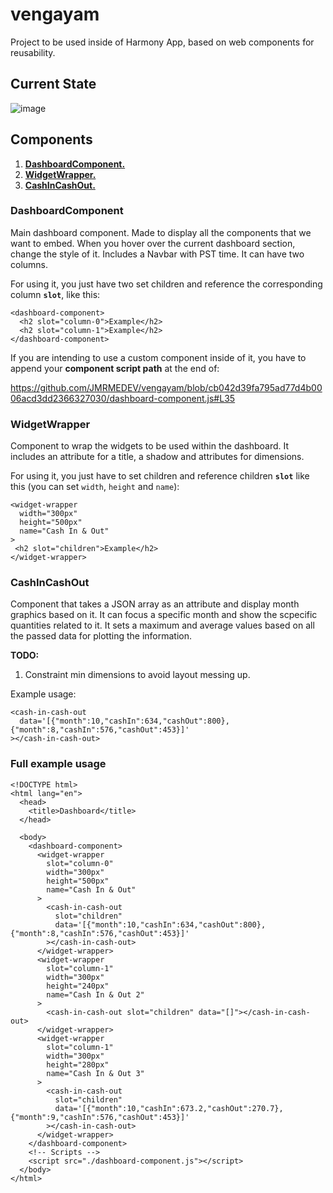# vengayam

Project to be used inside of Harmony App, based on web components for reusability.

## Current State

![image](https://user-images.githubusercontent.com/58167190/202096047-9cb9c54e-7209-4dfb-ba71-b446490986fb.png)

## Components

1. [**DashboardComponent.**](https://github.com/JMRMEDEV/vengayam#dashboardcomponent)
2. [**WidgetWrapper.**](https://github.com/JMRMEDEV/vengayam#widgetwrapper)
3. [**CashInCashOut.**](https://github.com/JMRMEDEV/vengayam#cashincashout)

### DashboardComponent

Main dashboard component. Made to display all the components that we want to embed. When you hover over the current dashboard section, change the style of it. Includes a Navbar with PST time. It can have two columns.

For using it, you just have two set children and reference the corresponding column **`slot`**, like this:

```
<dashboard-component>
  <h2 slot="column-0">Example</h2>
  <h2 slot="column-1">Example</h2>
</dashboard-component>
```

If you are intending to use a custom component inside of it, you have to append your **component script path** at the end of:

https://github.com/JMRMEDEV/vengayam/blob/cb042d39fa795ad77d4b0006acd3dd2366327030/dashboard-component.js#L35

### WidgetWrapper

Component to wrap the widgets to be used within the dashboard. It includes an attribute for a title, a shadow and attributes for dimensions.

For using it, you just  have to set children and reference children **`slot`** like this (you can set `width`, `height` and `name`):

```
<widget-wrapper
  width="300px"
  height="500px"
  name="Cash In & Out"
>
 <h2 slot="children">Example</h2>
</widget-wrapper>
```

### CashInCashOut

Component that takes a JSON array as an attribute and display month graphics based on it. It can focus a specific month and show the scpecific quantities related to it. It sets a maximum and average values based on all the passed data for plotting the information.

**TODO:** 

1. Constraint min dimensions to avoid layout messing up.

Example usage:

```
<cash-in-cash-out
  data='[{"month":10,"cashIn":634,"cashOut":800},{"month":8,"cashIn":576,"cashOut":453}]'
></cash-in-cash-out>
```

### Full example usage

```
<!DOCTYPE html>
<html lang="en">
  <head>
    <title>Dashboard</title>
  </head>

  <body>
    <dashboard-component>
      <widget-wrapper
        slot="column-0"
        width="300px"
        height="500px"
        name="Cash In & Out"
      >
        <cash-in-cash-out
          slot="children"
          data='[{"month":10,"cashIn":634,"cashOut":800},{"month":8,"cashIn":576,"cashOut":453}]'
        ></cash-in-cash-out>
      </widget-wrapper>
      <widget-wrapper
        slot="column-1"
        width="300px"
        height="240px"
        name="Cash In & Out 2"
      >
        <cash-in-cash-out slot="children" data="[]"></cash-in-cash-out>
      </widget-wrapper>
      <widget-wrapper
        slot="column-1"
        width="300px"
        height="280px"
        name="Cash In & Out 3"
      >
        <cash-in-cash-out
          slot="children"
          data='[{"month":10,"cashIn":673.2,"cashOut":270.7},{"month":9,"cashIn":576,"cashOut":453}]'
        ></cash-in-cash-out>
      </widget-wrapper>
    </dashboard-component>
    <!-- Scripts -->
    <script src="./dashboard-component.js"></script>
  </body>
</html>

```
